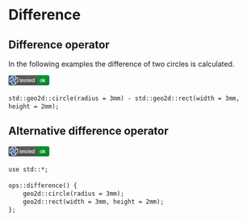 # Difference

## Difference operator

In the following examples the difference of two circles is calculated.

[![test](.test/difference_operator.png)](.test/difference_operator.log)

```µcad,difference_operator
std::geo2d::circle(radius = 3mm) - std::geo2d::rect(width = 3mm, height = 2mm);
```

## Alternative difference operator

[![test](.test/difference_alt_operator.png)](.test/difference_alt_operator.log)

```µcad,difference_alt_operator
use std::*;

ops::difference() {
    geo2d::circle(radius = 3mm);
    geo2d::rect(width = 3mm, height = 2mm);
};
```
